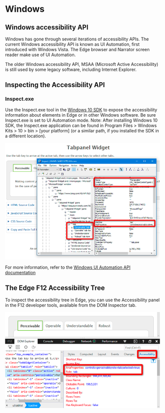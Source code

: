# Windows

## Windows accessibility API

Windows has gone through several iterations of accessibility APIs. The current Windows accessibility API is known as UI Automation, first introduced with Windows Vista. The Edge browser and Narrator screen reader make use of UI Automation.

The older Windows accessibility API, MSAA (Microsoft Active Accessibility) is still used by some legacy software, including Internet Explorer.

## Inspecting the Accessibility API

### Inspect.exe

Use the Inspect.exe tool in the [Windows 10 SDK](https://developer.microsoft.com/en-US/windows/downloads/windows-10-sdk) to expose the accessibility information about elements in Edge or in other Windows software. Be sure Inspect.exe is set to UI Automation mode. Note: After installing Windows 10 SDK, the Inspect.exe application can be found in Program Files > Windows Kits > 10 > bin > [your platform] (or a similar path, if you installed the SDK in a different location).

![UI of Inspect tool](ui-automation-inspect.png)

For more information, refer to the [Windows UI Automation API documentation](https://docs.microsoft.com/en-us/windows/desktop/WinAuto/windows-automation-api-portal)

## The Edge F12 Accessibility Tree

To inspect the accessibility tree in Edge, you can use the Accessibility panel in the F12 developer tools, available from the DOM Inspector tab.

![UI of the Edge F12 Accessibility Tree](edge-f12-a11y-tree.png)
